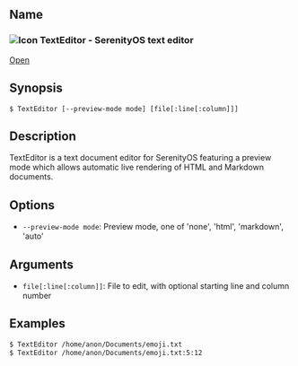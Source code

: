 ## Name

### ![Icon](/res/icons/16x16/app-text-editor.png) TextEditor - SerenityOS text editor

[Open](file:///bin/TextEditor)

## Synopsis

```**sh
$ TextEditor [--preview-mode mode] [file[:line[:column]]]
```

## Description

TextEditor is a text document editor for SerenityOS featuring a preview mode
which allows automatic live rendering of HTML and Markdown documents.

## Options

* `--preview-mode mode`: Preview mode, one of 'none', 'html', 'markdown', 'auto'

## Arguments

* `file[:line[:column]]`: File to edit, with optional starting line and column number

## Examples

```sh
$ TextEditor /home/anon/Documents/emoji.txt
$ TextEditor /home/anon/Documents/emoji.txt:5:12
```

